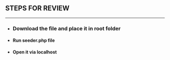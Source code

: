 ## STEPS FOR REVIEW
***
* ###  Download the file and place it in root folder
* #### Run seeder.php file
* #### Open it via localhost